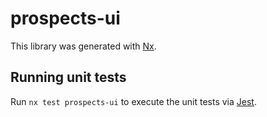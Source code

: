 # prospects-ui

This library was generated with [Nx](https://nx.dev).

## Running unit tests

Run `nx test prospects-ui` to execute the unit tests via [Jest](https://jestjs.io).
